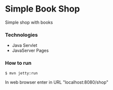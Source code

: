 # Simple Book Shop
Simple shop with books

### Technologies
* Java Servlet
* JavaServer Pages

### How to run
```$xslt
$ mvn jetty:run
```
In web browser enter in URL "localhost:8080/shop"
